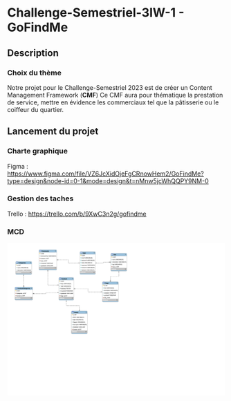 # Challenge-Semestriel-3IW-1 - GoFindMe

## Description
### Choix du thème
Notre projet pour le Challenge-Semestriel 2023 est de créer un Content Management Framework (**CMF**)
Ce CMF aura pour thématique la prestation de service, mettre en évidence les commerciaux tel que la pâtisserie ou 
le coiffeur du quartier.

## Lancement du projet
### Charte graphique
Figma :
https://www.figma.com/file/VZ6JcXidOjeFgCRnowHem2/GoFindMe?type=design&node-id=0-1&mode=design&t=nMnw5jcWhQQPY9NM-0
### Gestion des taches
Trello :
https://trello.com/b/9XwC3n2g/gofindme
### MCD
![MCD](https://raw.githubusercontent.com/Fintre/Challenge-Semestriel-3IW-1/main/media/images/MCD.png)



